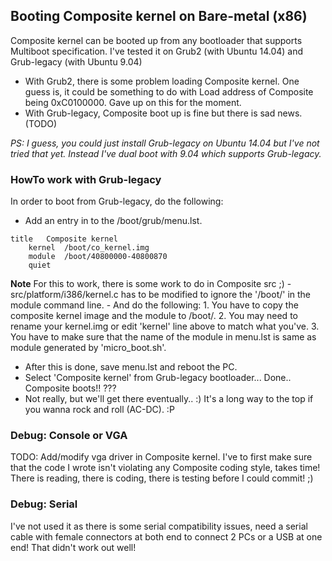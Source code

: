 ## Booting Composite kernel on Bare-metal (x86)

Composite kernel can be booted up from any bootloader that supports Multiboot specification.
I've tested it on Grub2 (with Ubuntu 14.04) and Grub-legacy (with Ubuntu 9.04)
* With Grub2, there is some problem loading Composite kernel. One guess is, it could be something to do with Load address of Composite being 0xC0100000. Gave up on this for the moment. 
* With Grub-legacy, Composite boot up is fine but there is sad news. (TODO)

*PS: I guess, you could just install Grub-legacy on Ubuntu 14.04 but I've not tried that yet. Instead I've dual boot with 9.04 which supports Grub-legacy.*

### HowTo work with Grub-legacy

In order to boot from Grub-legacy, do the following: 

* Add an entry in to the /boot/grub/menu.lst.

```
title 	Composite kernel
	kernel	/boot/co_kernel.img
    module	/boot/40800000-40800870
    quiet
```
**Note** For this to work, there is some work to do in Composite src ;)
	- src/platform/i386/kernel.c has to be modified to ignore the '/boot/' in the module command line. 
	- And do the following:
		1. You have to copy the composite kernel image and the module to /boot/. 
		2. You may need to rename your kernel.img or edit 'kernel' line above to match what you've.
		3. You have to make sure that the name of the module in menu.lst is same as module generated by 'micro_boot.sh'.

* After this is done, save menu.lst and reboot the PC. 
* Select 'Composite kernel' from Grub-legacy bootloader... Done.. Composite boots!! ???
* Not really, but we'll get there eventually.. :) It's a long way to the top if you wanna rock and roll (AC-DC). :P 

### Debug: Console or VGA 

TODO: Add/modify vga driver in Composite kernel. I've to first make sure that the code I wrote isn't violating any Composite coding style, takes time! There is reading, there is coding, there is testing before I could commit! ;)

### Debug: Serial

I've not used it as there is some serial compatibility issues, need a serial cable with female connectors at both end to connect 2 PCs or a USB at one end! That didn't work out well! 
